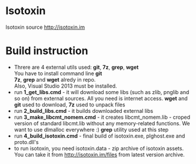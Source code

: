 # Isotoxin
Isotoxin source
http://isotoxin.im

# Build instruction
- Threre are 4 external utils used: **git**, **7z**, **grep**, **wget**<br />
You have to install command line **git**<br />
**7z**, **grep** and **wget** alredy in repo.<br />
Also, Visual Studio 2013 must be installed.<br />
- run **1_get_libs.cmd** - it will download some libs (such as zlib, pnglib and so on) from external sources. All you need is internet access. **wget** and **git** used to download, **7z** used to unpack files<br />
- run **2_build_libs.cmd** - it builds downloaded external libs<br />
- run **3_make_libcmt_nomem.cmd** - it creates libcmt_nomem.lib - croped version of standard libcmt.lib without any memory-related functions. We want to use dlmalloc everywhere :) **grep** utility used at this step<br />
- run **4_build_isotoxin.cmd** - final build of isotoxin.exe, plghost.exe and proto.dll's<br />
- to run isotoxin, you need isotoxin.data - zip archive of isotoxin assets. You can take it from http://isotoxin.im/files from latest version archive.<br />

